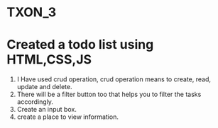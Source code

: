 # TXON_3
# Created a todo list using HTML,CSS,JS
1. I Have  used  crud  operation, crud 
operation  means  to  create,  read, 
update and delete.
2. There will be a filter button too 
that helps you to filter the 
tasks accordingly.
3. Create an input box.
4. create a place to view information.

